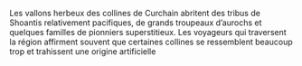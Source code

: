 Les vallons herbeux des collines de Curchain abritent des tribus de Shoantis relativement pacifiques, de grands troupeaux d’aurochs et quelques familles de pionniers superstitieux. Les voyageurs qui traversent la région affirment souvent que certaines collines se ressemblent beaucoup trop et trahissent une origine artificielle